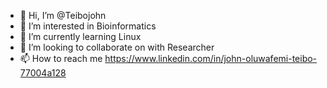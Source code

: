 - 👋 Hi, I’m @Teibojohn
- 👀 I’m interested in Bioinformatics 
- 🌱 I’m currently learning Linux
- 💞️ I’m looking to collaborate on with Researcher 
- 📫 How to reach me https://www.linkedin.com/in/john-oluwafemi-teibo-77004a128

<!---
Teibojohn/Teibojohn is a ✨ special ✨ repository because its `README.md` (this file) appears on your GitHub profile.
You can click the Preview link to take a look at your changes.
--->
